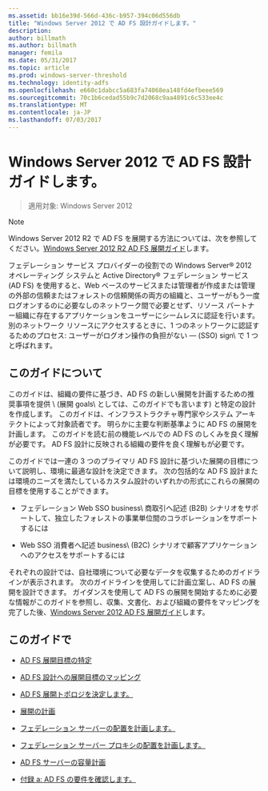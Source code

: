 ```yaml
---
ms.assetid: bb16e39d-566d-436c-b957-394c06d556db
title: "Windows Server 2012 で AD FS 設計ガイドします。"
description: 
author: billmath
ms.author: billmath
manager: femila
ms.date: 05/31/2017
ms.topic: article
ms.prod: windows-server-threshold
ms.technology: identity-adfs
ms.openlocfilehash: e660c1dabcc5a683fa74068ea148fd4efbeee569
ms.sourcegitcommit: 70c1b6cedad55b9c7d2068c9aa4891c6c533ee4c
ms.translationtype: MT
ms.contentlocale: ja-JP
ms.lasthandoff: 07/03/2017
---
```

# <a name="ad-fs-design-guide-in-windows-server-2012"></a>Windows Server 2012 で AD FS 設計ガイドします。

>適用対象: Windows Server 2012
  
> [!NOTE]  
> Windows Server 2012 R2 で AD FS を展開する方法については、次を参照してください。[Windows Server 2012 R2 AD FS 展開ガイド](../../ad-fs/deployment/Windows-Server-2012-R2-AD-FS-Deployment-Guide.md)します。  
  
フェデレーション サービス プロバイダーの役割での Windows Server® 2012 オペレーティング システムと Active Directory® フェデレーション サービス \(AD FS\) を使用すると、Web ベースのサービスまたは管理者が作成または管理の外部の信頼またはフォレストの信頼関係の両方の組織と、ユーザーがもう一度ログオンするのに必要なしのネットワーク間で必要とせず、リソース パートナー組織に存在するアプリケーションをユーザーにシームレスに認証を行います。 別のネットワーク リソースにアクセスするときに、1 つのネットワークに認証するためのプロセス: ユーザーがログオン操作の負担がない — \(SSO\) sign\ で 1 つと呼ばれます。  
  
## <a name="about-this-guide"></a>このガイドについて  
このガイドは、組織の要件に基づき、AD FS の新しい展開を計画するための推奨事項を提供 \ (展開 goals\ としては、このガイドでも言います) と特定の設計を作成します。 このガイドは、インフラストラクチャ専門家やシステム アーキテクトによって対象読者です。 明らかに主要な判断基準ように AD FS の展開を計画します。 このガイドを読む前の機能レベルでの AD FS のしくみを良く理解が必要です。 AD FS 設計に反映される組織の要件を良く理解もが必要です。  
  
このガイドでは一連の 3 つのプライマリ AD FS 設計に基づいた展開の目標について説明し、環境に最適な設計を決定できます。 次の包括的な AD FS 設計または環境のニーズを満たしているカスタム設計のいずれかの形式にこれらの展開の目標を使用することができます。  
  
-   フェデレーション Web SSO business\ 商取引へ記述 \(B2B\) シナリオをサポートして、独立したフォレストの事業単位間のコラボレーションをサポートするには  
  
-   Web SSO 消費者へ記述 business\ \(B2C\) シナリオで顧客アプリケーションへのアクセスをサポートするには  
  
それぞれの設計では、自社環境について必要なデータを収集するためのガイドラインが表示されます。 次のガイドラインを使用してに計画立案し、AD FS の展開を設計できます。 ガイダンスを使用して AD FS の展開を開始するために必要な情報がこのガイドを参照し、収集、文書化、および組織の要件をマッピングを完了した後、[Windows Server 2012 AD FS 展開ガイド](../../ad-fs/deployment/Windows-Server-2012-AD-FS-Deployment-Guide.md)します。  
  
## <a name="in-this-guide"></a>このガイドで  
  
-   [AD FS 展開目標の特定](Identifying-Your-AD-FS-Deployment-Goals.md)  
  
-   [AD FS 設計への展開目標のマッピング](Mapping-Your-Deployment-Goals-to-an-AD-FS-Design.md)  
  
-   [AD FS 展開トポロジを決定します。](Determine-Your-AD-FS-Deployment-Topology.md)  
  
-   [展開の計画](Planning-Your-Deployment.md)  
  
-   [フェデレーション サーバーの配置を計画します。](Planning-Federation-Server-Placement.md)  
  
-   [フェデレーション サーバー プロキシの配置を計画します。](Planning-Federation-Server-Proxy-Placement.md)  
  
-   [AD FS サーバーの容量計画](Planning-for-AD-FS-Server-Capacity.md)  
  
-   [付録 a: AD FS の要件を確認します。](Appendix-A--Reviewing-AD-FS-Requirements.md)  
  

